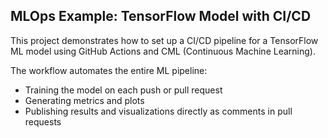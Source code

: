 ## MLOps Example: TensorFlow Model with CI/CD
This project demonstrates how to set up a CI/CD pipeline for a TensorFlow ML model using GitHub Actions and CML (Continuous Machine Learning).

The workflow automates the entire ML pipeline:

- Training the model on each push or pull request
- Generating metrics and plots
- Publishing results and visualizations directly as comments in pull requests
